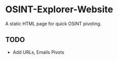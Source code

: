 # OSINT-Explorer-Website
A static HTML page for quick OSINT pivoting.

## TODO
- Add URLs, Emails Pivots
